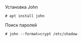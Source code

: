 
Установка John

```
# apt install john
```
Поиск паролей
```
# john --format=crypt /etc/shadow
```
